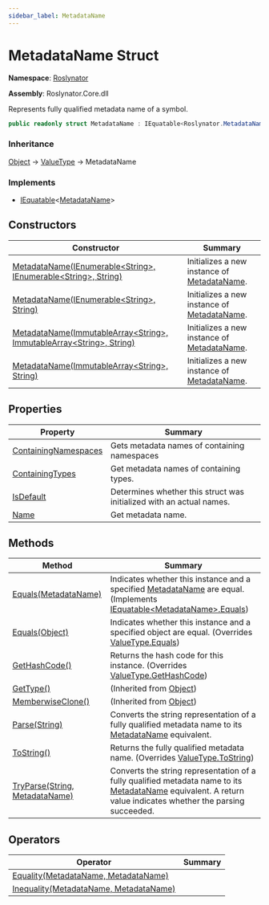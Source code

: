 ```yaml
---
sidebar_label: MetadataName
---
```


# MetadataName Struct

**Namespace**: [Roslynator](../index.md)

**Assembly**: Roslynator\.Core\.dll

  
Represents fully qualified metadata name of a symbol\.

```csharp
public readonly struct MetadataName : IEquatable<Roslynator.MetadataName>
```

### Inheritance

[Object](https://docs.microsoft.com/en-us/dotnet/api/system.object) &#x2192; [ValueType](https://docs.microsoft.com/en-us/dotnet/api/system.valuetype) &#x2192; MetadataName

### Implements

* [IEquatable](https://docs.microsoft.com/en-us/dotnet/api/system.iequatable-1)&lt;[MetadataName](./index.md)&gt;

## Constructors

| Constructor | Summary |
| ----------- | ------- |
| [MetadataName(IEnumerable&lt;String&gt;, IEnumerable&lt;String&gt;, String)](-ctor/index.md#Roslynator_MetadataName__ctor_System_Collections_Generic_IEnumerable_System_String__System_Collections_Generic_IEnumerable_System_String__System_String_) | Initializes a new instance of [MetadataName](./index.md)\. |
| [MetadataName(IEnumerable&lt;String&gt;, String)](-ctor/index.md#Roslynator_MetadataName__ctor_System_Collections_Generic_IEnumerable_System_String__System_String_) | Initializes a new instance of [MetadataName](./index.md)\. |
| [MetadataName(ImmutableArray&lt;String&gt;, ImmutableArray&lt;String&gt;, String)](-ctor/index.md#Roslynator_MetadataName__ctor_System_Collections_Immutable_ImmutableArray_System_String__System_Collections_Immutable_ImmutableArray_System_String__System_String_) | Initializes a new instance of [MetadataName](./index.md)\. |
| [MetadataName(ImmutableArray&lt;String&gt;, String)](-ctor/index.md#Roslynator_MetadataName__ctor_System_Collections_Immutable_ImmutableArray_System_String__System_String_) | Initializes a new instance of [MetadataName](./index.md)\. |

## Properties

| Property | Summary |
| -------- | ------- |
| [ContainingNamespaces](ContainingNamespaces/index.md) | Gets metadata names of containing namespaces |
| [ContainingTypes](ContainingTypes/index.md) | Get metadata names of containing types\. |
| [IsDefault](IsDefault/index.md) | Determines whether this struct was initialized with an actual names\. |
| [Name](Name/index.md) | Get metadata name\. |

## Methods

| Method | Summary |
| ------ | ------- |
| [Equals(MetadataName)](Equals/index.md#Roslynator_MetadataName_Equals_Roslynator_MetadataName_) | Indicates whether this instance and a specified [MetadataName](./index.md) are equal\. \(Implements [IEquatable&lt;MetadataName&gt;.Equals](https://docs.microsoft.com/en-us/dotnet/api/system.iequatable-1.equals)\) |
| [Equals(Object)](Equals/index.md#Roslynator_MetadataName_Equals_System_Object_) | Indicates whether this instance and a specified object are equal\. \(Overrides [ValueType.Equals](https://docs.microsoft.com/en-us/dotnet/api/system.valuetype.equals)\) |
| [GetHashCode()](GetHashCode/index.md) | Returns the hash code for this instance\. \(Overrides [ValueType.GetHashCode](https://docs.microsoft.com/en-us/dotnet/api/system.valuetype.gethashcode)\) |
| [GetType()](https://docs.microsoft.com/en-us/dotnet/api/system.object.gettype) |  \(Inherited from [Object](https://docs.microsoft.com/en-us/dotnet/api/system.object)\) |
| [MemberwiseClone()](https://docs.microsoft.com/en-us/dotnet/api/system.object.memberwiseclone) |  \(Inherited from [Object](https://docs.microsoft.com/en-us/dotnet/api/system.object)\) |
| [Parse(String)](Parse/index.md) | Converts the string representation of a fully qualified metadata name to its [MetadataName](./index.md) equivalent\. |
| [ToString()](ToString/index.md) | Returns the fully qualified metadata name\. \(Overrides [ValueType.ToString](https://docs.microsoft.com/en-us/dotnet/api/system.valuetype.tostring)\) |
| [TryParse(String, MetadataName)](TryParse/index.md) | Converts the string representation of a fully qualified metadata name to its [MetadataName](./index.md) equivalent\. A return value indicates whether the parsing succeeded\. |

## Operators

| Operator | Summary |
| -------- | ------- |
| [Equality(MetadataName, MetadataName)](op_Equality/index.md) | |
| [Inequality(MetadataName, MetadataName)](op_Inequality/index.md) | |

